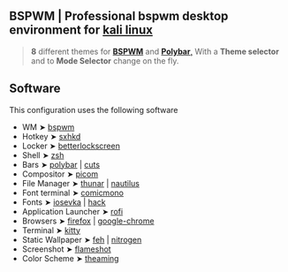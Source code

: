 ## BSPWM | Professional bspwm desktop environment for [kali linux](https://www.kali.org/)

> **8** different themes for [**BSPWM**](https://github.com/baskerville/bspwm.git) and [**Polybar**,](https://github.com/polybar/polybar.git) With a **Theme selector** and to **Mode Selector** change on the fly.

## Software

This configuration uses the following software

- WM ➤ [bspwm](https://github.com/baskerville/bspwm.git)
- Hotkey ➤ [sxhkd](https://github.com/baskerville/sxhkd)
- Locker ➤ [betterlockscreen](https://github.com/betterlockscreen/betterlockscreen)
- Shell ➤ [zsh](https://www.zsh.org/)
- Bars ➤ [polybar](https://github.com/polybar/polybar) | [cuts](https://github.com/adi1090x/polybar-themes#cuts) 
- Compositor ➤ [picom](https://github.com/yshui/picom)
- File Manager ➤ [thunar](https://docs.xfce.org/xfce/thunar/start) | [nautilus](https://wiki.gnome.org/action/show/Apps/Files?action=show&redirect=Apps%2FNautilus)
- Font terminal ➤ [comicmono](https://dtinth.github.io/comic-mono-font/)
- Fonts ➤ [iosevka](https://github.com/ryanoasis/nerd-fonts/tree/master/patched-fonts/Iosevka) | [hack](https://github.com/ryanoasis/nerd-fonts/tree/master/patched-fonts/Hack)
- Application Launcher ➤ [rofi](https://github.com/davatorium/rofi)
- Browsers ➤ [firefox](https://www.mozilla.org/en-US/firefox/new/) | [google-chrome](https://www.google.com/intl/es-419/chrome/)
- Terminal ➤ [kitty](https://sw.kovidgoyal.net/kitty/)
- Static Wallpaper ➤ [feh](https://github.com/derf/feh) | [nitrogen](https://wiki.archlinux.org/title/nitrogen)
- Screenshot ➤ [flameshot](https://flameshot.org/)
- Color Scheme ➤ [theaming](https://github.com/AlvinPix/bspwm/tree/main/.scripts)
